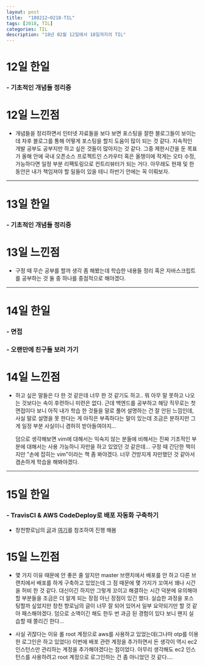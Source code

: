 ```yaml
---
layout: post
title:  "180212~0218-TIL"
tags: [2018, TIL]
categories: TIL
description: "18년 02월 12일에서 18일까지의 TIL"
---
```


12일 한일
=========

### - 기초적인 개념들 정리중  

12일 느낀점
==========

- 개념들을 정리하면서 인터넷 자료들을 보다 보면 포스팅을 잘한 블로그들이 보이는데 차후 블로그를 통해 어떻게 포스팅을 할지 도움이 많이 되는 것 같다. 지속적인 개발 공부도 공부지만 하고 싶은 것들이 많아지는 것 같다. 그중 제한시간을 둔 목표가 올해 안에 국내 오픈소스 프로젝트인 스카우터 혹은 올챙이에 작게는 오타 수정, 가능하다면 일정 부분 리팩토링으로 컨트리뷰터가 되는 거다. 아무래도 현재 및 한동안은 내가 책임져야 할 일들이 있을 테니 하반기 안에는 꼭 이뤄보자.  

---

13일 한일
=========

### - 기초적인 개념들 정리중  

13일 느낀점
==========

- 구정 때 무슨 공부를 할까 생각 좀 해봤는데 학습한 내용들 정리 혹은 자바스크립트를 공부하는 것 둘 중 하나를 중점적으로 해야겠다.

---

14일 한일
=========

### - 면접  

### - 오랜만에 친구들 보러 가기

14일 느낀점
==========

- 하고 싶은 말들은 다 한 것 같은데 너무 한 것 같기도 하고.. 뭐 아무 말 못하고 나오는 것보다는 속이 후련하니 미련은 없다. 근데 백엔드를 공부하고 해당 직무로는 첫 면접이다 보니 아직 내가 학습 한 것들을 말로 풀어 설명하는 건 잘 안된 느낌인데, 사실 말로 설명을 못 한다는 게 아직은 부족하다는 말이 있는데 조금은 분하지만 그게 일정 부분 사실이니 겸허히 받아들여야지...

  덤으로 생각해보면 vim에 대해서는 익숙지 않는 분들에 비해서는 진짜 기초적인 부분에 대해서는 사용 가능하니 자만을 하고 있었던 것 같은데... 구정 때 간단한 책이지만 "손에 잡히는 vim"이라는 책 좀 봐야겠다. 너무 건방지게 자만했던 것 같아서 겸손하게 학습을 해봐야겠다.  

---

15일 한일
=========

### - TravisCI & AWS CodeDeploy로 배포 자동화 구축하기  

  - 창천향로님의 [글](http://jojoldu.tistory.com/265)과 [여기](http://blog.devenjoy.com/?m=201611)를 참조하여 진행 해봄  

15일 느낀점
==========

- 몇 가지 이유 때문에 안 좋은 줄 알지만 master 브랜치에서 배포를 안 하고 다른 브랜치에서 배포를 하게 구축하고 있었는데 그 점 때문에 몇 가지가 꼬여서 꽤나 시간을 허비 한 것 같다. 대신이긴 하지만 그렇게 꼬이고 해결하는 시간 덕분에 유의해야 할 부분들을 조금은 더 알게 되는 장점 아닌 장점이 있긴 했다. 실습한 과정을 포스팅할까 싶었지만 창천 향로님의 글이 너무 잘 되어 있어서 일부 요약되기만 할 것 같아 패스해야겠다. 덤으로 소액이긴 해도 한두 번 과금 된 경험이 있다 보니 왠지 실습할 때 쫄리긴 한다...   

- 사실 귀찮다는 이유 롤 root 계정으로 aws를 사용하고 있었는데(그나마 otp를 이용한 로그인은 하고 있었다) 이번에 배포 관련 계정을 추가하면서 든 생각이 역시 ec2 인스턴스만 관리하는 계정을 추가해야겠다는 점이었다. 아무리 생각해도 ec2 인스턴스를 사용하려고 root 계정으로 로그인하는 건 좀 아니었던 것 같다....
